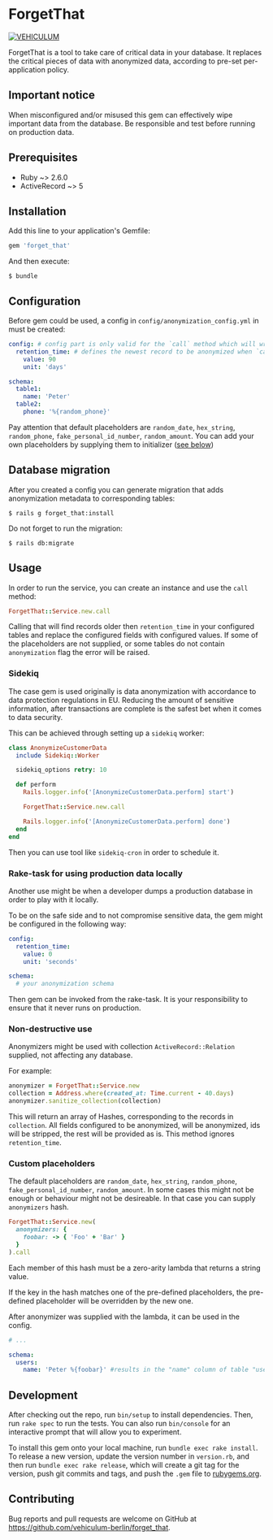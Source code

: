# ForgetThat

[![VEHICULUM](https://img.shields.io/circleci/build/github/vehiculum-berlin/forget_that/master?style=for-the-badge)](https://circleci.com/gh/vehiculum-berlin/forget_that)

ForgetThat is a tool to take care of critical data in your database. It replaces the critical pieces of data with anonymized data, according to pre-set per-application policy.

## Important notice

When misconfigured and/or misused this gem can effectively wipe important data from the database. Be responsible and test before running on production data.

## Prerequisites

- Ruby ~> 2.6.0
- ActiveRecord ~> 5

## Installation

Add this line to your application's Gemfile:

```ruby
gem 'forget_that'
```

And then execute:

    $ bundle

## Configuration

Before gem could be used, a config in `config/anonymization_config.yml` in must be created:

```YAML
config: # config part is only valid for the `call` method which will write in db
  retention_time: # defines the newest record to be anonymized when `call` is used
    value: 90
    unit: 'days'

schema:
  table1:
    name: 'Peter'
  table2:
    phone: '%{random_phone}'
```

Pay attention that default placeholders are `random_date`, `hex_string`, `random_phone`, `fake_personal_id_number`, `random_amount`. You can add your own placeholders by supplying them to initializer ([see below](#custom_placeholders))

## Database migration

After you created a config you can generate migration that adds anonymization metadata to corresponding tables:

    $ rails g forget_that:install

Do not forget to run the migration:

    $ rails db:migrate

## Usage

In order to run the service, you can create an instance and use the `call` method:

```ruby
ForgetThat::Service.new.call
```

Calling that will find records older then `retention_time` in your configured tables and replace the configured fields with configured values.
If some of the placeholders are not supplied, or some tables do not contain `anonymization` flag the error will be raised.

### Sidekiq

The case gem is used originally is data anonymization with accordance to data protection regulations in EU. Reducing the amount of sensitive information, after transactions are complete is the safest bet when it comes to data security.

This can be achieved through setting up a `sidekiq` worker:

```ruby
class AnonymizeCustomerData
  include Sidekiq::Worker

  sidekiq_options retry: 10

  def perform
    Rails.logger.info('[AnonymizeCustomerData.perform] start')

    ForgetThat::Service.new.call

    Rails.logger.info('[AnonymizeCustomerData.perform] done')
  end
end
```

Then you can use tool like `sidekiq-cron` in order to schedule it.

### Rake-task for using production data locally

Another use might be when a developer dumps a production database in order to play with it locally.

To be on the safe side and to not compromise sensitive data, the gem might be configured in the following way:

```YAML
config:
  retention_time:
    value: 0
    unit: 'seconds'

schema:
  # your anonymization schema
```

Then gem can be invoked from the rake-task. It is your responsibility to ensure that it never runs on production.

### Non-destructive use

Anonymizers might be used with collection `ActiveRecord::Relation` supplied, not affecting any database.

For example:

```ruby
anonymizer = ForgetThat::Service.new
collection = Address.where(created_at: Time.current - 40.days)
anonymizer.sanitize_collection(collection)
```

This will return an array of Hashes, corresponding to the records in `collection`. All fields configured to be anonymized, will be anonymized, ids will be stripped, the rest will be provided as is. This method ignores `retention_time`.

### Custom placeholders

The default placeholders are `random_date`, `hex_string`, `random_phone`, `fake_personal_id_number`, `random_amount`. In some cases this might not be enough or behaviour might not be desireable. In that case you can supply `anonymizers` hash.

```ruby
ForgetThat::Service.new(
  anonymizers: {
    foobar: -> { 'Foo' + 'Bar' }
  }
).call
```

Each member of this hash must be a zero-arity lambda that returns a string value.

If the key in the hash matches one of the pre-defined placeholders, the pre-defined placeholder will be overridden by the new one.

After anonymizer was supplied with the lambda, it can be used in the config.

```YAML
# ...

schema:
  users:
    name: 'Peter %{foobar}' #results in the "name" column of table "users" filled with "Peter FooBar"
```


## Development

After checking out the repo, run `bin/setup` to install dependencies. Then, run `rake spec` to run the tests. You can also run `bin/console` for an interactive prompt that will allow you to experiment.

To install this gem onto your local machine, run `bundle exec rake install`. To release a new version, update the version number in `version.rb`, and then run `bundle exec rake release`, which will create a git tag for the version, push git commits and tags, and push the `.gem` file to [rubygems.org](https://rubygems.org).

## Contributing

Bug reports and pull requests are welcome on GitHub at https://github.com/vehiculum-berlin/forget_that.
